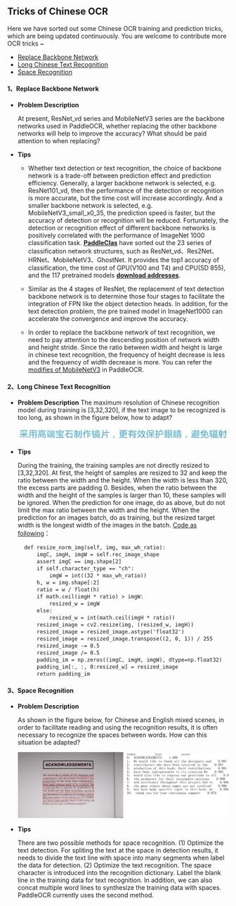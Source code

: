 ## Tricks of Chinese OCR
Here we have sorted out some Chinese OCR training and prediction tricks, which are being updated continuously. You are welcome to contribute more OCR tricks ~

- [Replace Backbone Network](#ReplaceBackboneNetwork)
- [Long Chinese Text Recognition](#LongChineseTextRecognition)
- [Space Recognition](#SpaceRecognition)

<a name="ReplaceBackboneNetwork"></a>
#### 1、Replace Backbone Network
- **Problem Description**

  At present, ResNet_vd series and MobileNetV3 series are the backbone networks used in PaddleOCR, whether replacing the other backbone networks will help to improve the accuracy? What should be paid attention to when replacing?

- **Tips**
  - Whether text detection or text recognition, the choice of backbone network is a trade-off between prediction effect and prediction efficiency. Generally, a larger backbone network is selected, e.g. ResNet101_vd, then the performance of the detection or recognition is more accurate, but the time cost will increase accordingly. And a smaller backbone network is selected, e.g. MobileNetV3_small_x0_35, the prediction speed is faster, but the accuracy of detection or recognition will be reduced. Fortunately, the detection or recognition effect of different backbone networks is positively correlated with the performance of ImageNet 1000 classification task. [**PaddleClas**](https://github.com/PaddlePaddle/PaddleClas/blob/master/README_en.md) have sorted out the 23 series of classification network structures, such as ResNet_vd、Res2Net、HRNet、MobileNetV3、GhostNet. It provides the top1 accuracy of classification, the time cost of GPU(V100 and T4) and CPU(SD 855), and the 117 pretrained models [**download addresses**](https://paddleclas-en.readthedocs.io/en/latest/models/models_intro_en.html).
  
  - Similar as the 4 stages of ResNet, the replacement of text detection backbone network is to determine those four stages to facilitate the integration of FPN like the object detection heads. In addition, for the text detection problem, the pre trained model in ImageNet1000 can accelerate the convergence and improve the accuracy.
  
  - In order to replace the backbone network of text recognition, we need to pay attention to the descending position of network width and height stride. Since the ratio between width and height is large in chinese text recognition, the frequency of height decrease is less and the frequency of width decrease is more. You can refer the [modifies of MobileNetV3](https://github.com/PaddlePaddle/PaddleOCR/blob/develop/ppocr/modeling/backbones/rec_mobilenet_v3.py) in PaddleOCR.

<a name="LongChineseTextRecognition"></a>
#### 2、Long Chinese Text Recognition
- **Problem Description** 
  The maximum resolution of Chinese recognition model during training is [3,32,320], if the text image to be recognized is too long, as shown in the figure below, how to adapt?
  
  <div align="center">
    <img src="../tricks/long_text_examples.jpg" width="600">
  </div>
  
- **Tips**

  During the training, the training samples are not directly resized to [3,32,320]. At first, the height of samples are resized to 32 and keep the ratio between the width and the height. When the width is less than 320, the excess parts are padding 0. Besides, when the ratio between the width and the height of the samples is larger than 10, these samples will be ignored. When the prediction for one image, do as above, but do not limit the max ratio between the width and the height. When the prediction for an images batch, do as training, but the resized target width is the longest width of the images in the batch. [Code as following](https://github.com/PaddlePaddle/PaddleOCR/blob/develop/tools/infer/predict_rec.py)：
  
  ```
    def resize_norm_img(self, img, max_wh_ratio):
        imgC, imgH, imgW = self.rec_image_shape
        assert imgC == img.shape[2]
        if self.character_type == "ch":
            imgW = int((32 * max_wh_ratio))
        h, w = img.shape[:2]
        ratio = w / float(h)
        if math.ceil(imgH * ratio) > imgW:
            resized_w = imgW
        else:
            resized_w = int(math.ceil(imgH * ratio))
        resized_image = cv2.resize(img, (resized_w, imgH))
        resized_image = resized_image.astype('float32')
        resized_image = resized_image.transpose((2, 0, 1)) / 255
        resized_image -= 0.5
        resized_image /= 0.5
        padding_im = np.zeros((imgC, imgH, imgW), dtype=np.float32)
        padding_im[:, :, 0:resized_w] = resized_image
        return padding_im  
  ```

<a name="SpaceRecognition"></a>
#### 3、Space Recognition
- **Problem Description**

  As shown in the figure below, for Chinese and English mixed scenes, in order to facilitate reading and using the recognition results, it is often necessary to recognize the spaces between words. How can this situation be adapted?
   
  <div align="center">
    <img src="../imgs_results/chinese_db_crnn_server/en_paper.jpg" width="600">
  </div>
  
- **Tips**
  
  There are two possible methods for space recognition. (1) Optimize the text detection. For spliting the text at the space in detection results, it needs to divide the text line with space into many segments when label the data for detection. (2) Optimize the text recognition. The space character is introduced into the recognition dictionary. Label the blank line in the training data for text recognition. In addition, we can also concat multiple word lines to synthesize the training data with spaces. PaddleOCR currently uses the second method.
